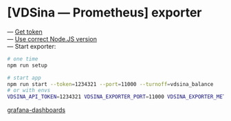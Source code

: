 # [VDSina — Prometheus] exporter

— [Get token](https://cp.vdsina.ru/user/list) \
— [Use correct Node.JS version](.nvmrc) \
— Start exporter:

```bash
# one time
npm run setup

# start app
npm run start --token=1234321 --port=11000 --turnoff=vdsina_balance
# or with envs
VDSINA_API_TOKEN=1234321 VDSINA_EXPORTER_PORT=11000 VDSINA_EXPORTER_METRICS_TURN_OFF=vdsina_balance npm run start
```

[grafana-dashboards](https://github.com/k03mad/grafana-dashboards/tree/master/export)

